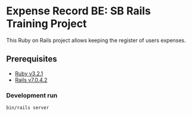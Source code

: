 # Expense Record BE: SB Rails Training Project

This Ruby on Rails project allows keeping the register of users expenses.

## Prerequisites

- [Ruby v3.2.1](https://www.ruby-lang.org/es/downloads/)
- [Rails v7.0.4.2](https://rubyonrails.org/category/releases)

### Development run

```sh
bin/rails server
```
